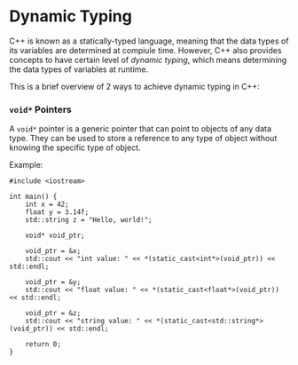 # Dynamic Typing
C++ is known as a statically-typed language, meaning that the data types of its variables are determined at compiule time. However, C++ also provides concepts to have certain level of *dynamic typing*, which means determining the data types of variables at runtime.    

This is a brief overview of 2 ways to achieve dynamic typing in C++:
### `void*` Pointers
A `void*` pointer is a generic pointer that can point to objects of any data type. They can be used to store a reference to any type of object without knowing the specific type of object.  

Example:  
```
#include <iostream>

int main() {
    int x = 42;
    float y = 3.14f;
    std::string z = "Hello, world!";

    void* void_ptr;
    
    void_ptr = &x;
    std::cout << "int value: " << *(static_cast<int*>(void_ptr)) << std::endl;

    void_ptr = &y;
    std::cout << "float value: " << *(static_cast<float*>(void_ptr)) << std::endl;

    void_ptr = &z;
    std::cout << "string value: " << *(static_cast<std::string*>(void_ptr)) << std::endl;

    return 0;
}